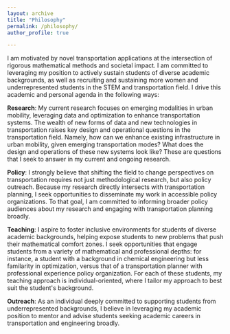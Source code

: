 ```yaml
---
layout: archive
title: "Philosophy"
permalink: /philosophy/
author_profile: true

---
```

I am motivated by novel transportation applications at the intersection of rigorous mathematical methods and societal impact. I am committed to leveraging my position to actively sustain students of diverse academic backgrounds, as well as recruiting and sustaining more women and underrepresented students in the STEM and transportation field. I drive this academic and personal agenda in the following ways: 

<i class="fas fa-laptop-code"></i> **Research**: My current research focuses on emerging modalities in urban mobility, leveraging data and optimization to enhance transportation systems. The wealth of new forms of data and new technologies in transportation raises key design and operational questions in the transportation field. Namely, how can we enhance existing infrastructure in urban mobility, given emerging transportation modes? What does the design and operations of these new systems look like? These are questions that I seek to answer in my current and ongoing research. 

<i class="fas fa-file-alt"></i> **Policy**: I strongly believe that shifting the field to change perspectives on transportation requires not just methodological research, but also policy outreach. Because my research directly intersects with transportation planning, I seek opportunities to disseminate my work in accessible policy organizations. To that goal, I am committed to informing broader policy audiences about my research and engaging with transportation planning broadly. 

<i class="fas fa-chalkboard-teacher"></i> **Teaching**: I aspire to foster inclusive environments for students of diverse academic backgrounds, helping expose students to new problems that push their mathematical comfort zones. I seek opportunities that engage students from a variety of mathematical and professional depths: for instance, a student with a background in chemical engineering but less familarity in optimization, versus that of a transportation planner with professional experience policy organization. For each of these students, my teaching approach is individual-oriented, where I tailor my approach to best suit the student's background.

<i class="fas fa-hands-helping"></i> **Outreach**: As an individual deeply committed to supporting students from underrepresented backgrounds, I believe in leveraging my academic position to mentor and advise students seeking academic careers in transportation and engineering broadly. 